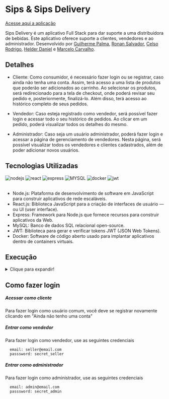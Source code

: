 # Sips & Sips Delivery

[Acesse aqui a aplicação](https://sips-delivery.vercel.app/)

Sips Delivery é um aplicativo Full Stack para dar suporte a uma distribuidora de bebidas. Este aplicativo oferece suporte a clientes, vendedores e ao administrador. Desenvolvido por [Guilherme Palma](https://github.com/guilhermepallma), [Ronan Salvador](https://github.com/ronansalvador), [Celso Rodrigo](https://github.com/celso-rodrigo), [Helder Daniel](https://github.com/helderdsa) e [Marcelo Carvalho](https://github.com/MarceloJRC).

## Detalhes

- Cliente: Como consumidor, é necessário fazer login ou se registrar, caso ainda não tenha uma conta. Assim, terá acesso a uma lista de produtos que poderão ser adicionados ao carrinho. Ao selecionar os produtos, será redirecionado para a tela de checkout, onde poderá revisar seu pedido e, posteriormente, finalizá-lo. Além disso, terá acesso ao histórico completo de seus pedidos.

- Vendedor: Caso esteja registrado como vendedor, será possível fazer login e acessar todo o seu histórico de pedidos. Ao clicar em um pedido, poderá visualizar todos os detalhes do mesmo.

- Administrador: Caso seja um usuário administrador, poderá fazer login e acessar a página de gerenciamento de vendedores. Nesta página, será possível visualizar todos os vendedores e clientes cadastrados, além de poder adicionar novos usuários.

## Tecnologias Utilizadas

<div>
    <img src="https://img.shields.io/badge/Node.js-339933?style=for-the-badge&logo=nodedotjs&logoColor=white" alt="nodejs"/>
    <img src="https://img.shields.io/badge/React-20232A?style=for-the-badge&logo=react&logoColor=61DAFB" alt="react" />
    <img src="https://img.shields.io/badge/Express.js-000000?style=for-the-badge&logo=express&logoColor=white" alt="express"/>
    <img src="https://img.shields.io/badge/MySQL-005C84?style=for-the-badge&logo=mysql&logoColor=white" alt="MYSQL" />
    <img src="https://img.shields.io/badge/Docker-2CA5E0?style=for-the-badge&logo=docker&logoColor=white" alt="docker"/>
    <img src="https://camo.githubusercontent.com/92407fc26e09271d8137b8aaf1585b266f04046b96f1564dfe5a69f146e21301/68747470733a2f2f696d672e736869656c64732e696f2f62616467652f4a57542d3030303030303f7374796c653d666f722d7468652d6261646765266c6f676f3d4a534f4e253230776562253230746f6b656e73266c6f676f436f6c6f723d7768697465" alt="jwt"/>
</div>

<br>

- Node.js: Plataforma de desenvolvimento de software em JavaScript para construir aplicativos de rede escaláveis.
- React.js: Biblioteca JavaScript para a criação de interfaces de usuário — ou UI (user interface).
- Express: Framework para Node.js que fornece recursos para construir aplicativos da Web.
- MySQL: Banco de dados SQL relacional open-source.
- JWT: Biblioteca para gerar e verificar tokens JWT (JSON Web Tokens).
- Docker: Software de código aberto usado para implantar aplicativos dentro de containers virtuais.

## Execução

<details>
  <summary>Clique para expandir!</summary>

Para executar a aplicação inicie realizando o clone deste repositório com o comando abaixo.

    git clone git@github.com:guilhermepallma/delivery-app.git

Navegue até a raíz do projeto.

    cd delivery-app/
    
  Subir os containers do back e front no Docker.
    
    docker-compose up -d
    
</details>

</details>

## Como fazer login

##### Acessar como cliente

 Para fazer login como usuário comum, você deve se registrar novamente clicando em "Ainda não tenho uma conta"

##### Entrar como vendedor

  Para fazer login como vendedor, use as seguintes credenciais

      email: seller@email.com
      passsword: secret_seller

##### Entrar como administrador

  Para fazer login como administrador, use as seguintes credenciais

      email: admin@email.com
      passsword: secret_admin


